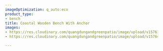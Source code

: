 ```yaml
---
imageOptimization: q_auto:eco
product_type:
- bench
title: Coastal Wooden Bench With Anchor
images:
- https://res.cloudinary.com/quangdungandgreenpatio/image/upload/v1576133067/posts/DSC07731_nqxapr.png
- https://res.cloudinary.com/quangdungandgreenpatio/image/upload/v1576465708/posts/DSC07733_uwdj52.png

---
```

